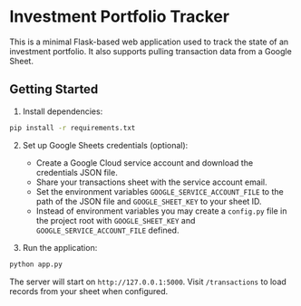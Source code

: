 # Investment Portfolio Tracker

This is a minimal Flask-based web application used to track the state of an investment portfolio. It also supports pulling transaction data from a Google Sheet.

## Getting Started

1. Install dependencies:

```bash
pip install -r requirements.txt
```

2. Set up Google Sheets credentials (optional):
   - Create a Google Cloud service account and download the credentials JSON file.
   - Share your transactions sheet with the service account email.
   - Set the environment variables `GOOGLE_SERVICE_ACCOUNT_FILE` to the path of the JSON file and `GOOGLE_SHEET_KEY` to your sheet ID.
   - Instead of environment variables you may create a `config.py` file in the project root with `GOOGLE_SHEET_KEY` and `GOOGLE_SERVICE_ACCOUNT_FILE` defined.

3. Run the application:

```bash
python app.py
```

The server will start on `http://127.0.0.1:5000`.
Visit `/transactions` to load records from your sheet when configured.
